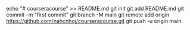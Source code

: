 echo "# courseracourse" >> README.md
git init
git add README.md
git commit -m "first commit"
git branch -M main
git remote add origin https://github.com/nahcnhoj/courseracourse.git
git push -u origin main
